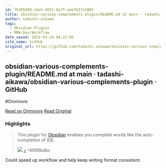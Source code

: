 ```yaml
---
id: 76395099-cbe3-4551-8a7f-aee7637cb885
title: obsidian-various-complements-plugin/README.md at main · tadashi-aikawa/obsidian-various-complements-plugin · GitHub
author: tadashi-aikawa
tags:
  - Obsidian-Plugins
  - MMW-Dev/Workflow
date_saved: 2024-03-24 04:22:06
site_name: GitHub
original_url: https://github.com/tadashi-aikawa/obsidian-various-complements-plugin/blob/main/README.md
---
```


## obsidian-various-complements-plugin/README.md at main · tadashi-aikawa/obsidian-various-complements-plugin · GitHub
#Omnivore

[Read on Omnivore](https://omnivore.app/me/https-github-com-tadashi-aikawa-obsidian-various-complements-plu-18e6be79455)
[Read Original](https://github.com/tadashi-aikawa/obsidian-various-complements-plugin/blob/main/README.md)

### Highlights

> This plugin for [Obsidian](https://obsidian.md/) enables you complete words like the auto-completion of IDE.
> 
> [![](https://proxy-prod.omnivore-image-cache.app/0x0,sB-SFSJNiq2BSC9FtMitZgWER32nl--ucGKXeJ-MHSkA/https://camo.githubusercontent.com/c258e6e44367b10c2182b24f7fb06c52a349096621041fb553b62bf5888cb9a3/68747470733a2f2f746164617368692d61696b6177612e6769746875622e696f2f646f63732d6f6273696469616e2d766172696f75732d636f6d706c656d656e74732d706c7567696e2f7265736f75726365732f766172696f75732d636f6d706c656d656e74732e676966)](https://camo.githubusercontent.com/c258e6e44367b10c2182b24f7fb06c52a349096621041fb553b62bf5888cb9a3/68747470733a2f2f746164617368692d61696b6177612e6769746875622e696f2f646f63732d6f6273696469616e2d766172696f75732d636f6d706c656d656e74732d706c7567696e2f7265736f75726365732f766172696f75732d636f6d706c656d656e74732e676966) [⤴️](https://omnivore.app/me/https-github-com-tadashi-aikawa-obsidian-various-complements-plu-18e6be79455#4069bdbc-22a3-4e60-85d5-cd51079016f3)  ^4069bdbc

Could speed up workflow and help keep writing format consistent.

